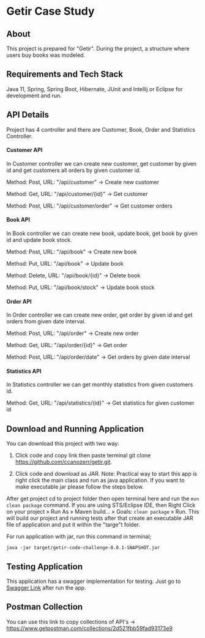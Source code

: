 #  Getir Case Study

## About
This project is prepared for "Getir". During the project, a structure where users buy books was modeled.

## Requirements and Tech Stack

Java 11, Spring, Spring Boot, Hibernate, JUnit and Intellij or Eclipse for development and run.

## API Details
Project has 4 controller and there are Customer, Book, Order and Statistics Controller.

#### Customer API
In Customer controller we can create new customer, get customer by given id and get customers all orders by given customer id.

Method: Post, URL: "/api/customer" -> Create new customer

Method: Get, URL: "/api/customer/{id}" -> Get customer

Method: Post, URL: "/api/customer/order" -> Get customer orders

#### Book API
In Book controller we can create new book, update book, get book by given id and update book stock.

Method: Post, URL: "/api/book" -> Create new book

Method: Put, URL: "/api/book" -> Update book

Method: Delete, URL: "/api/book/{id}" -> Delete book

Method: Put, URL: "/api/book/stock" -> Update book stock

#### Order API
In Order controller we can create new order, get order by given id and get orders from given date interval.

Method: Post, URL: "/api/order" -> Create new order

Method: Get, URL: "/api/order/{id}" -> Get order

Method: Post, URL: "/api/order/date" -> Get orders by given date interval

#### Statistics API
In Statistics controller we can get monthly statistics from given customers id.

Method: Get, URL: "/api/statistics/{id}" -> Get statistics for given customer id

## Download and Running Application

You can download this project with two way:
1) Click code and copy link then paste terminal  git clone https://github.com/ccanozerr/getir.git.

2) Click code and download as JAR.
Note: Practical way to start this app is right click the main class and run as java application. If you want to make executable jar please follow the steps below.

After get project cd to project folder then open terminal here and run the 
```mvn clean package``` 
command. If you are using STS/Eclipse IDE, then Right Click on your project » Run As » Maven build… » Goals: 
```clean package``` 
» Run. This will build our project and running tests after that create an executable JAR file of application and put it within the "targe"t folder.

For run application with jar, run this command in terminal;

```java -jar target/getir-code-challenge-0.0.1-SNAPSHOT.jar```

## Testing Application

This application has a swagger implementation for testing.
Just go to [Swagger Link](http://localhost:9521/swagger-ui.html#) after run the app. 


## Postman Collection
You can use this link to copy collections of API's -> https://www.getpostman.com/collections/2d521fbb59fad93173e9
